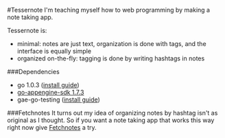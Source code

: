 #Tessernote
I'm teaching myself how to web programming by making a note taking app.

Tessernote is:
- minimal: notes are just text, organization is done with tags, and the interface is equally simple
- organized on-the-fly: tagging is done by writing hashtags in notes

###Dependencies
- go 1.0.3 ([install guide](http://golang.org/doc/install))
- [go-appengine-sdk 1.7.3](https://developers.google.com/appengine/downloads#Google_App_Engine_SDK_for_Go)
- gae-go-testing ([install guide](http://stackoverflow.com/questions/11286534/test-cases-for-go-and-appengine))

###Fetchnotes
It turns out my idea of organizing notes by hashtag isn't as original as I thought. So if you want a note taking app
that works this way right now give [Fetchnotes](http://www.fetchnotes.com/) a try.
